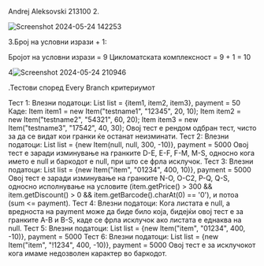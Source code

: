 Andrej Aleksovski 213100
2.

![Screenshot 2024-05-24 142253](https://github.com/Alekso93/SI_2024_lab2_213100/assets/107583467/437a7763-f35d-4b42-9ffa-311d9b1553e7)

3.Броj на условни изрази + 1:

  Бројот на условни изрази = 9
  Цикломатската комплексност = 9 + 1 = 10

4![Screenshot 2024-05-24 210946](https://github.com/Alekso93/SI_2024_lab2_213100/assets/107583467/1ec4e1c4-520d-48e2-bb02-2384873527e8)


.Тестови според Every Branch критериумот

Тест 1:
Влезни податоци: List<Item> list = {item1, item2, item3}, payment = 50
Каде:
Item item1 = new Item("testname1", "12345", 20, 10);
Item item2 = new Item("testname2", "54321", 60, 20);
Item item3 = new Item("testname3", "17542", 40, 30);
Овој тест е рендом одбран тест, чисто за да се видат кои гранки ќе останат неизминати.
Тест 2:
Влезни податоци: List<Item> list = {new Item(null, null, 300, -10)}, payment = 5000
Овој тест е заради изминување на гранките D-E, E-F, F-M, M-S, односно кога името е null и баркодот е null, при што се фрла исклучок.
Тест 3:
Влезни податоци: List<Item> list = {new Item("item", "01234", 400, 10)}, payment = 5000
Овој тест е заради изминување на гранките N-O, O-C2, P-Q, Q-S, односно исполнување на условите (item.getPrice() > 300 && item.getDiscount() > 0 && item.getBarcode().charAt(0) == '0'), и потоа (sum <= payment).
Тест 4:
Влезни податоци: Кога листата е null, а вредноста на payment може да биде било која, бидејќи овој тест е за гранките A-B и B-S, каде се фрла исклучок ако листата е еднаква на null.
Тест 5:
Влезни податоци: List<Item> list = {new Item("item", "01234", 400, -10)}, payment = 5000
Тест 6:
Влезни податоци: List<Item> list = {new Item("item", "!1234", 400, -10)}, payment = 5000
Овој тест е за исклучокот кога имаме недозволен карактер во баркодот.

